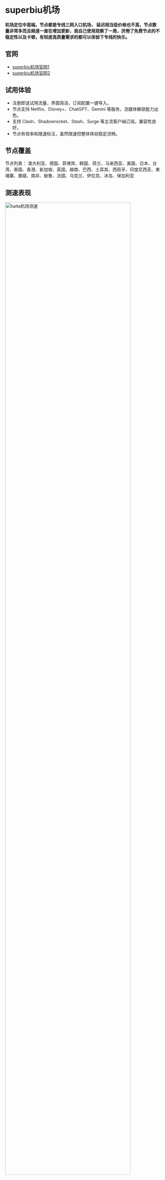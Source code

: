 # superbiu机场
**机场定位中高端，节点都是专线三网入口机场， 延迟相当低价格也不高，节点数量非常多而且频道一直在增加更新，我自己使用观察了一周，厌倦了免费节点的不稳定性以及卡顿，有轻度高质量需求的都可以体验下专线的快乐。**

## 官网

*   [superbiu机场官网1](https://cn.biu001.com/#/register?code=jpbw7lTQ)
*   [superbiu机场官网2](https://superbiu.com/#/register?code=jpbw7lTQ)

## 试用体验

*   注册即送试用流量，界面简洁，订阅配置一键导入。
*   节点支持 Netflix、Disney+、ChatGPT、Gemini 等服务，流媒体解锁能力出色。
*   支持 Clash、Shadowrocket、Stash、Surge 等主流客户端订阅，兼容性良好。
*   节点有倍率和限速标注，虽然限速但整体体验稳定流畅。

## 节点覆盖

节点列表：
澳大利亚、德国、菲律宾、韩国、荷兰、马来西亚、美国、日本、台湾、泰国、香港、新加坡、英国、越南、巴西、土耳其、西班牙、印度尼西亚、柬埔寨、挪威、南非、秘鲁、法国、乌克兰、伊拉克、冰岛、保加利亚

## 测速表现

<img src="https://image.mooncloud.top/i/2025/06/27/7036xp.png"  width = "90%"  align=center  alt="haita机场测速" />


## 套餐和定价

*   套餐简洁明了，月付制，按流量区分不同档位。
*   不提供不限时按量付费包，但有企业定制方案。
*   付款支持：**支付宝、微信、USDT**。

## Superbiu 套餐价格一览

套餐 |  流量 | 价格 
:-: |  :-: | :-: 
Small biu 50G | 50G |11块/月 
Mini Biu 100G | 100G |16块/月 
Mini Biu 200G | 200G |24块/月 
Medium Biu 300G | 300G |33块/月，很适合做备用
Medium Biu 500G | 500G |45块/月，很适合做备用
Medium Biu 1T | 1000G |85块/月，很适合做备用
super Pack 2T | 2000G |155块/月，很适合做备用
独享节点定制 | 定制 |99块起，需要联系客服定制


